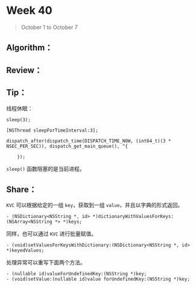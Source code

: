 # Week 40

> October 1 to October 7

## Algorithm：


## Review：


## Tip：
线程休眠：
```objc
sleep(3);

[NSThread sleepForTimeInterval:3];

dispatch_after(dispatch_time(DISPATCH_TIME_NOW, (int64_t)(3 * NSEC_PER_SEC)), dispatch_get_main_queue(), ^{
        
    });
```

`sleep()` 函数阻塞的是当前进程。

## Share：

`KVC` 可以根据给定的一组 `key`，获取到一组 `value`，并且以字典的形式返回。
```objc
- (NSDictionary<NSString *, id> *)dictionaryWithValuesForKeys:(NSArray<NSString *> *)keys;
```
同样，也可以通过 `KVC` 进行批量赋值。
```objc
- (void)setValuesForKeysWithDictionary:(NSDictionary<NSString *, id> *)keyedValues;
```

处理异常可以重写下面两个方法。
```objc
- (nullable id)valueForUndefinedKey:(NSString *)key;
- (void)setValue:(nullable id)value forUndefinedKey:(NSString *)key;
```